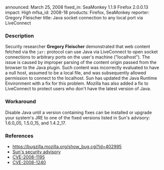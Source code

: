 announced: March 25, 2008
fixed_in: SeaMonkey 1.1.9
          Firefox 2.0.0.13
impact: High
mfsa_id: 2008-18
products: Firefox, SeaMonkey
reporter: Gregory Fleischer
title: Java socket connection to any local port via LiveConnect

<h3>Description</h3>

<p>Security researcher <strong>Gregory Fleischer</strong> demonstrated that
web content fetched via the <code>jar:</code> protocol can use Java via
LiveConnect to open socket connections to arbitrary ports on the user's machine
("localhost"). The issue is caused by improper parsing of the content origin
passed from the browser to the Java plugin. Such content was incorrectly
evaluated to have a null host, assumed to be a local file, and was
subsequently allowed permission to connect to the localhost. Sun has updated
the Java Runtime Environment with a fix for this problem. Mozilla has also
added a fix to LiveConnect to protect users who don't have the latest version
of Java.</p>

<h3>Workaround</h3>

<p>Disable Java until a version containing fixes can be installed or upgrade
your system's JRE to one of the fixed versions listed in Sun's advisory:
1.6.0_05, 1.5.0_15, and 1.4.2_17.</p>

<h3>References</h3>

<ul>
  <li><a href="https://bugzilla.mozilla.org/show_bug.cgi?id=402995">
      https://bugzilla.mozilla.org/show_bug.cgi?id=402995</a></li>
  <li><a href="http://sunsolve.sun.com/search/document.do?assetkey=1-66-233326-1">
      Sun's security advisory</a></li>
  <li><a class="ex-ref" href="http://cve.mitre.org/cgi-bin/cvename.cgi?name=CVE-2008-1195">
      CVE-2008-1195</a></li>
  <li><a class="ex-ref" href="http://cve.mitre.org/cgi-bin/cvename.cgi?name=CVE-2008-1240">
      CVE-2008-1240</a></li>
</ul>



